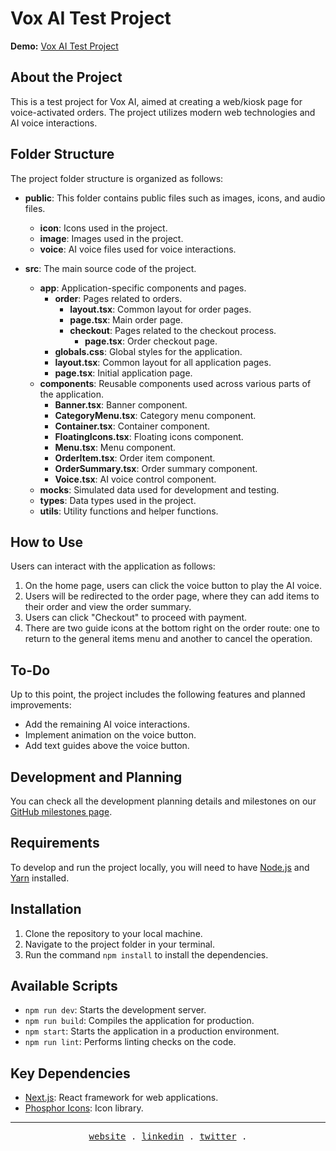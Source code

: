 # Vox AI Test Project

**Demo:** [Vox AI Test Project](https://drive-thru-automation-luuanfaria.vercel.app/)

## About the Project

This is a test project for Vox AI, aimed at creating a web/kiosk page for voice-activated orders. The project utilizes modern web technologies and AI voice interactions.

## Folder Structure

The project folder structure is organized as follows:

- **public**: This folder contains public files such as images, icons, and audio files.

  - **icon**: Icons used in the project.
  - **image**: Images used in the project.
  - **voice**: AI voice files used for voice interactions.

- **src**: The main source code of the project.
  - **app**: Application-specific components and pages.
    - **order**: Pages related to orders.
      - **layout.tsx**: Common layout for order pages.
      - **page.tsx**: Main order page.
      - **checkout**: Pages related to the checkout process.
        - **page.tsx**: Order checkout page.
    - **globals.css**: Global styles for the application.
    - **layout.tsx**: Common layout for all application pages.
    - **page.tsx**: Initial application page.
  - **components**: Reusable components used across various parts of the application.
    - **Banner.tsx**: Banner component.
    - **CategoryMenu.tsx**: Category menu component.
    - **Container.tsx**: Container component.
    - **FloatingIcons.tsx**: Floating icons component.
    - **Menu.tsx**: Menu component.
    - **OrderItem.tsx**: Order item component.
    - **OrderSummary.tsx**: Order summary component.
    - **Voice.tsx**: AI voice control component.
  - **mocks**: Simulated data used for development and testing.
  - **types**: Data types used in the project.
  - **utils**: Utility functions and helper functions.

## How to Use

Users can interact with the application as follows:

1. On the home page, users can click the voice button to play the AI voice.
2. Users will be redirected to the order page, where they can add items to their order and view the order summary.
3. Users can click "Checkout" to proceed with payment.
4. There are two guide icons at the bottom right on the order route: one to return to the general items menu and another to cancel the operation.

## To-Do

Up to this point, the project includes the following features and planned improvements:

- Add the remaining AI voice interactions.
- Implement animation on the voice button.
- Add text guides above the voice button.

## Development and Planning

You can check all the development planning details and milestones on our [GitHub milestones page](https://github.com/luuanfaria/drive-thru-automation/milestones).

## Requirements

To develop and run the project locally, you will need to have [Node.js](https://nodejs.org/) and [Yarn](https://classic.yarnpkg.com/en/) installed.

## Installation

1. Clone the repository to your local machine.
2. Navigate to the project folder in your terminal.
3. Run the command `npm install` to install the dependencies.

## Available Scripts

- `npm run dev`: Starts the development server.
- `npm run build`: Compiles the application for production.
- `npm start`: Starts the application in a production environment.
- `npm run lint`: Performs linting checks on the code.

## Key Dependencies

- [Next.js](https://nextjs.org/): React framework for web applications.
- [Phosphor Icons](https://phosphoricons.com/): Icon library.

---

<p align="center">
  <samp>
    <a href="https://luuanfaria.dev">website</a> .
    <a href="https://linkedin.com/in/luuanfaria">linkedin</a> .
    <a href="https://twitter.com/luuanfariaf">twitter</a> .
  </samp>
</p>
